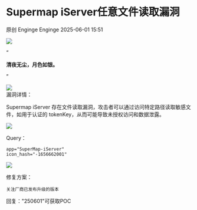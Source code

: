 #  Supermap iServer任意文件读取漏洞   
原创 Enginge  Enginge   2025-06-01 15:51  
  
![](https://mmbiz.qpic.cn/sz_mmbiz_jpg/SEdvtYR5JaYI00RAa1ZTy35yKKkZEN7ElLsNgz8ts6yTA4cMcHfnGFJotpTGKt04nQBy5H1nAkTOUzZ0AqpdKg/640?wx_fmt=jpeg "")  
  
“  
  
**清夜无尘，月色如银。**  
  
”  
  
![](https://res.wx.qq.com/t/wx_fed/we-emoji/res/assets/Expression/Expression_71@2x.png "")  
漏洞详情：  
  
Supermap iServer 存在文件读取漏洞，攻击者可以通过访问特定路径读取敏感文件，如用于认证的 tokenKey，从而可能导致未授权访问和数据泄露。  
  
![](https://res.wx.qq.com/t/wx_fed/we-emoji/res/assets/Expression/Expression_71@2x.png "")  
  
Query：  
```
app="SuperMap-iServer"
icon_hash="-1656662001"
```  
  
![](https://res.wx.qq.com/t/wx_fed/we-emoji/res/assets/Expression/Expression_71@2x.png "")  
  
修复方案：  
```
关注厂商已发布升级的版本
```  
  
  
回复："250601"可获取POC  
  
